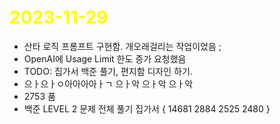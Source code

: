 # <span style="color:yellow">2023-11-29</span>

- 산타 로직 프롬프트 구현함. 개오래걸리는 작업이었음 ;
- OpenAI에 Usage Limit 한도 증가 요청했음
- TODO: 집가서 백준 풀기, 편지함 디자인 하기.
- 으ㅏ으ㅏㅇ아아아아ㅏㄱ 으ㅏ악 으ㅏ악 으ㅏ악
- 2753 품
- 백준 LEVEL 2 문제 전체 풀기 집가서 { 14681 2884 2525 2480 }